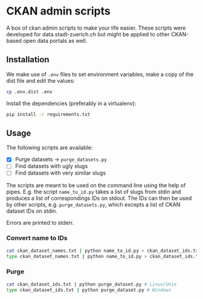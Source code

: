CKAN admin scripts
==================

A box of ckan admin scripts to make your life easier. These scripts were developed for data.stadt-zuerich.ch but might be applied to other CKAN-based open data portals as well.

## Installation

We make use of `.env` files to set environment variables, make a copy of the dist file and edit the values:

```bash
cp .env.dist .env
```

Install the dependencies (preferably in a virtualenv):

```bash
pip install -r requirements.txt
```

## Usage

The following scripts are available:

- [x] Purge datasets -> `purge_datasets.py`
- [ ] Find datasets with ugly slugs
- [ ] Find datasets with very similar slugs

The scripts are meant to be used on the command line using the help of pipes.
E.g. the script `name_to_id.py` takes a list of slugs from stdin and produces a list of correspondings IDs on stdout.
The IDs can then be used by other scripts, e.g. `purge_datasets.py`, which excepts a list of CKAN dataset IDs on stdin.

Errors are printed to stderr.

### Convert name to IDs
```bash
cat ckan_dataset_names.txt | python name_to_id.py > ckan_dataset_ids.txt # Linux/Unix
type ckan_dataset_names.txt | python name_to_id.py > ckan_dataset_ids.txt # Windows
```

### Purge
```bash
cat ckan_dataset_ids.txt | python purge_dataset.py # Linux/Unix
type ckan_dataset_ids.txt | python purge_dataset.py # Windows
```
